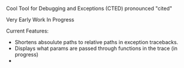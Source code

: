 Cool Tool for Debugging and Exceptions (CTED)
pronounced "cited"

Very Early Work In Progress

Current Features:
- Shortens absoulute paths to relative paths in exception tracebacks. 
- Displays what params are passed through functions in the trace (in progress)
- 
